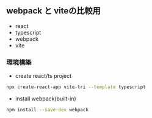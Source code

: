 ## webpack と viteの比較用
- react
- typescript
- webpack
- vite

### 環境構築
- create react/ts project
```sh
npx create-react-app vite-tri --template typescript
```

- install webpack(built-in)
```sh
npm install --save-dev webpack
```
